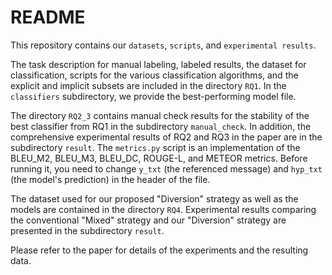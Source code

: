 # README

This repository contains our `datasets`, `scripts`, and `experimental results`.

The task description for manual labeling, labeled results, the dataset for classification, scripts for the various classification algorithms, and the explicit and implicit subsets are included in the directory  `RQ1`. In the `classifiers` subdirectory, we provide the best-performing model file.

The directory `RQ2_3` contains manual check results for the stability of the best classifier from RQ1 in the subdirectory `manual_check`. In addition, the comprehensive experimental results of RQ2 and RQ3 in the paper are in the subdirectory `result`. The `metrics.py` script is an implementation of the BLEU_M2, BLEU_M3, BLEU_DC, ROUGE-L, and METEOR metrics. Before running it, you need to change `y_txt` (the referenced message) and `hyp_txt` (the model's prediction) in the header of the file.

The dataset used for our proposed "Diversion" strategy as well as the models are contained in the directory `RQ4`. Experimental results comparing the conventional "Mixed" strategy and our "Diversion" strategy are presented in the subdirectory `result`.

Please refer to the paper for details of the experiments and the resulting data.